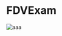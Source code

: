 # FDVExam

![aaa](https://user-images.githubusercontent.com/114673717/200911513-c5f3e2eb-a385-4f16-a57f-dbec9c4c2d43.gif)
